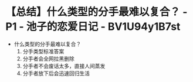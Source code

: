 # 【总结】什么类型的分手最难以复合？ - P1 - 池子的恋爱日记 - BV1U94y1B7st

-   什么类型的分手最难以复合？
    1.  分手类型标准答案
    2.  分手者会全网拉黑删除
    3.  分手者不会废话太多，直接人间蒸发
    4.  分手者放下后会迅速回归生活
